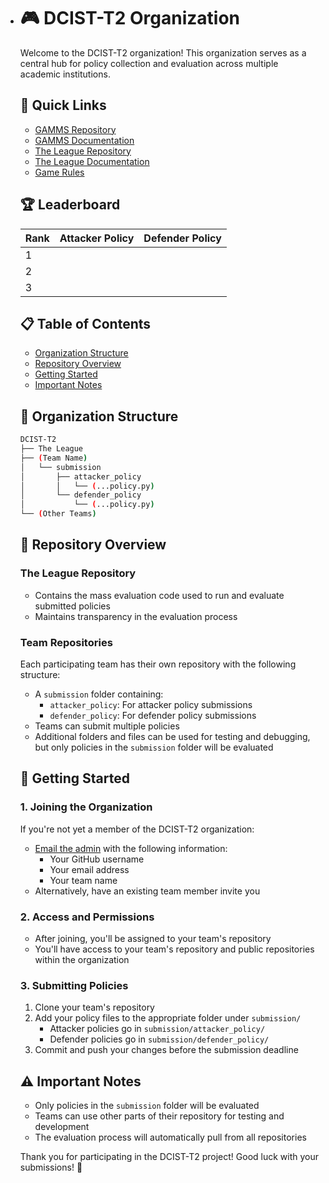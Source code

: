 - # 🎮 DCIST-T2 Organization

  Welcome to the DCIST-T2 organization! This organization serves as a central hub for policy collection and evaluation across multiple academic institutions.

  ## 🔗 Quick Links
  - [GAMMS Repository](https://github.com/GAMMSim/gamms)
  - [GAMMS Documentation](https://gammsim.github.io/gamms/start/)
  - [The League Repository](https://github.com/GAMMSim/League)
  - [The League Documentation](https://mdgleague.notion.site/)
  - [Game Rules](https://mdgleague.notion.site/Game-Rules-1a10355f26b9805696fec54b13cf857f)

  ## 🏆 Leaderboard

  | Rank | Attacker  Policy | Defender Policy |
  | ---- | ---------------- | --------------- |
  | 1    |                  |                 |
  | 2    |                  |                 |
  | 3    |                  |                 |
  
  ## 📋 Table of Contents
  - [Organization Structure](#-organization-structure)
  - [Repository Overview](#-repository-overview)
  - [Getting Started](#-getting-started)
  - [Important Notes](#%EF%B8%8F-important-notes)
  
  ## 📁 Organization Structure
  
  ```bash
  DCIST-T2
  ├── The League
  ├── (Team Name)
  │   └── submission
  │       ├── attacker_policy
  │       │   └── (...policy.py)
  │       └── defender_policy
  │           └── (...policy.py)
  └── (Other Teams)
  ```
  
  ## 📑 Repository Overview
  
  ### The League Repository
  - Contains the mass evaluation code used to run and evaluate submitted policies
  - Maintains transparency in the evaluation process
  
  ### Team Repositories
  Each participating team has their own repository with the following structure:
  - A `submission` folder containing:
    - `attacker_policy`: For attacker policy submissions
    - `defender_policy`: For defender policy submissions
  - Teams can submit multiple policies
  - Additional folders and files can be used for testing and debugging, but only policies in the `submission` folder will be evaluated
  
  ## 🚀 Getting Started
  
  ### 1. Joining the Organization
  If you're not yet a member of the DCIST-T2 organization:
  - [Email the admin](billy.qi03@gmail.com) with the following information:
    - Your GitHub username
    - Your email address
    - Your team name
  - Alternatively, have an existing team member invite you
  
  ### 2. Access and Permissions
  - After joining, you'll be assigned to your team's repository
  - You'll have access to your team's repository and public repositories within the organization
  
  ### 3. Submitting Policies
  1. Clone your team's repository
  2. Add your policy files to the appropriate folder under `submission/`
     - Attacker policies go in `submission/attacker_policy/`
     - Defender policies go in `submission/defender_policy/`
  3. Commit and push your changes before the submission deadline
  
  ## ⚠️ Important Notes
  - Only policies in the `submission` folder will be evaluated
  - Teams can use other parts of their repository for testing and development
  - The evaluation process will automatically pull from all repositories
  
  Thank you for participating in the DCIST-T2 project! Good luck with your submissions! 🌟
